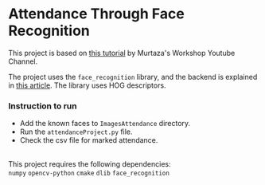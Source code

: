 # Attendance Through Face Recognition

This project is based on [this tutorial](https://youtu.be/sz25xxF_AVE) by Murtaza's Workshop Youtube Channel.

The project uses the `face_recognition` library, and the backend is explained in [this article](https://medium.com/@ageitgey/machine-learning-is-fun-part-4-modern-face-recognition-with-deep-learning-c3cffc121d78). The library uses HOG descriptors.


### Instruction to run
- Add the known faces to `ImagesAttendance` directory.
- Run the `attendanceProject.py` file.
- Check the csv file for marked attendance.


\
This project requires the following dependencies: \
`numpy`
`opencv-python`
`cmake`
`dlib`
`face_recognition`